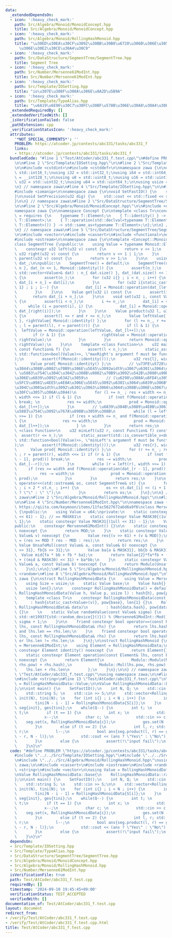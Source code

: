 ```yaml
---
data:
  _extendedDependsOn:
  - icon: ':heavy_check_mark:'
    path: Src/Algebra/Monoid/MonoidConcept.hpp
    title: Src/Algebra/Monoid/MonoidConcept.hpp
  - icon: ':heavy_check_mark:'
    path: Src/Algebra/Monoid/RollingHashMonoid.hpp
    title: "\u30ED\u30EA\u30CF\u3092\u30BB\u30B0\u6728\u306B\u306E\u305B\u308B\u6642\
      \u306E\u30E2\u30CE\u30A4\u30C9"
  - icon: ':heavy_check_mark:'
    path: Src/DataStructure/SegmentTree/SegmentTree.hpp
    title: Segment Tree
  - icon: ':heavy_check_mark:'
    path: Src/Number/Mersenne61ModInt.hpp
    title: Src/Number/Mersenne61ModInt.hpp
  - icon: ':heavy_check_mark:'
    path: Src/Template/IOSetting.hpp
    title: "io\u307E\u308F\u308A\u306E\u8A2D\u5B9A"
  - icon: ':heavy_check_mark:'
    path: Src/Template/TypeAlias.hpp
    title: "\u6A19\u6E96\u30C7\u30FC\u30BF\u578B\u306E\u30A8\u30A4\u30EA\u30A2\u30B9"
  _extendedRequiredBy: []
  _extendedVerifiedWith: []
  _isVerificationFailed: false
  _pathExtension: cpp
  _verificationStatusIcon: ':heavy_check_mark:'
  attributes:
    '*NOT_SPECIAL_COMMENTS*': ''
    PROBLEM: https://atcoder.jp/contests/abc331/tasks/abc331_f
    links:
    - https://atcoder.jp/contests/abc331/tasks/abc331_f
  bundledCode: "#line 1 \"Test/AtCoder/abc331_f.test.cpp\"\n#define PROBLEM \"https://atcoder.jp/contests/abc331/tasks/abc331_f\"\
    \n\n#line 2 \"Src/Template/IOSetting.hpp\"\n\n#line 2 \"Src/Template/TypeAlias.hpp\"\
    \n\n#include <cstdint>\n#include <cstddef>\n\nnamespace zawa {\n\nusing i16 =\
    \ std::int16_t;\nusing i32 = std::int32_t;\nusing i64 = std::int64_t;\nusing i128\
    \ = __int128_t;\n\nusing u8 = std::uint8_t;\nusing u16 = std::uint16_t;\nusing\
    \ u32 = std::uint32_t;\nusing u64 = std::uint64_t;\n\nusing usize = std::size_t;\n\
    \n} // namespace zawa\n#line 4 \"Src/Template/IOSetting.hpp\"\n\n#include <iostream>\n\
    #include <iomanip>\n\nnamespace zawa {\n\nvoid SetFastIO() {\n    std::cin.tie(nullptr)->sync_with_stdio(false);\n\
    }\n\nvoid SetPrecision(u32 dig) {\n    std::cout << std::fixed << std::setprecision(dig);\n\
    }\n\n} // namespace zawa\n#line 2 \"Src/DataStructure/SegmentTree/SegmentTree.hpp\"\
    \n\n#line 2 \"Src/Algebra/Monoid/MonoidConcept.hpp\"\n\n#include <concepts>\n\n\
    namespace zawa {\n\nnamespace Concept {\n\ntemplate <class T>\nconcept Monoid\
    \ = requires {\n    typename T::Element;\n    { T::identity() } -> std::same_as<typename\
    \ T::Element>;\n    { T::operation(std::declval<typename T::Element>(), std::declval<typename\
    \ T::Element>()) } -> std::same_as<typename T::Element>;\n};\n\n} // namespace\n\
    \n} // namespace zawa\n#line 5 \"Src/DataStructure/SegmentTree/SegmentTree.hpp\"\
    \n\n#include <vector>\n#include <cassert>\n#include <functional>\n#include <type_traits>\n\
    #include <ostream>\n\nnamespace zawa {\n\ntemplate <Concept::Monoid Monoid>\n\
    class SegmentTree {\npublic:\n    using Value = typename Monoid::Element;\nprivate:\n\
    \    constexpr u32 left(u32 v) const {\n        return v << 1;\n    }\n    constexpr\
    \ u32 right(u32 v) const {\n        return v << 1 | 1;\n    }\n    constexpr u32\
    \ parent(u32 v) const {\n        return v >> 1;\n    }\n\n    usize n_;\n    std::vector<Value>\
    \ dat_;\n\npublic:\n    SegmentTree() = default;\n    SegmentTree(u32 n) : n_{\
    \ n }, dat_(n << 1, Monoid::identity()) {\n        assert(n_);\n    }\n    SegmentTree(const\
    \ std::vector<Value>& dat) : n_{ dat.size() }, dat_(dat.size() << 1, Monoid::identity())\
    \ {\n        assert(n_);\n        for (u32 i{} ; i < n_ ; i++) {\n           \
    \ dat_[i + n_] = dat[i];\n        }\n        for (u32 i{static_cast<u32>(n_) -\
    \ 1} ; i ; i--) {\n            dat_[i] = Monoid::operation(dat_[left(i)], dat_[right(i)]);\n\
    \        }\n    }\n\n    Value get(u32 i) const {\n        assert(i < n_);\n \
    \       return dat_[i + n_];\n    }\n\n    void set(u32 i, const Value& value)\
    \ {\n        assert(i < n_);\n        i += n_;\n        dat_[i] = value;\n   \
    \     while (i = parent(i), i) {\n            dat_[i] = Monoid::operation(dat_[left(i)],\
    \ dat_[right(i)]);\n        }\n    }\n\n    Value product(u32 l, u32 r) const\
    \ {\n        assert(l <= r and r <= n_);\n        Value leftValue{ Monoid::identity()\
    \ }, rightValue{ Monoid::identity() };\n        for (l += n_, r += n_ ; l < r\
    \ ; l = parent(l), r = parent(r)) {\n            if (l & 1) {\n              \
    \  leftValue = Monoid::operation(leftValue, dat_[l++]);\n            }\n     \
    \       if (r & 1) {\n                rightValue = Monoid::operation(dat_[--r],\
    \ rightValue);\n            }\n        }\n        return Monoid::operation(leftValue,\
    \ rightValue);\n    }\n\n    template <class Function>\n    u32 maxRight(u32 l,\
    \ const Function& f) {\n        assert(l < n_);\n        static_assert(std::is_convertible_v<decltype(f),\
    \ std::function<bool(Value)>>, \"maxRight's argument f must be function bool(T)\"\
    );\n        assert(f(Monoid::identity()));\n        u32 res{l}, width{1};\n  \
    \      Value prod{ Monoid::identity() };\n        // \u73FE\u5728\u306E\u898B\u3066\
    \u3044\u308B\u9802\u70B9\u306E\u5E45\u3092width\u3067\u6301\u3064\n        //\
    \ \u5883\u754C\u304C\u3042\u308B\u9802\u70B9\u3092\u542B\u3080\u90E8\u5206\u6728\
    \u306E\u6839\u3092\u63A2\u3059\n        // (\u6298\u308A\u8FD4\u3059\u6642\u306F\
    \u5FC5\u8981\u4EE5\u4E0A\u306E\u5E45\u3092\u6301\u3064\u6839\u306B\u306A\u308B\
    \u304C\u3001width\u3092\u6301\u3063\u3066\u3044\u308B\u306E\u3067\u30AA\u30FC\u30D0\
    \u30FC\u3057\u306A\u3044)\n        for (l += n_ ; res + width <= n_ ; l = parent(l),\
    \ width <<= 1) if (l & 1) {\n            if (not f(Monoid::operation(prod, dat_[l])))\
    \ break; \n            res += width;\n            prod = Monoid::operation(prod,\
    \ dat_[l++]);\n        }\n        // \u6839\u304B\u3089\u4E0B\u3063\u3066\u3001\
    \u5883\u754C\u3092\u767A\u898B\u3059\u308B\n        while (l = left(l), width\
    \ >>= 1) {\n            if (res + width <= n_ and f(Monoid::operation(prod, dat_[l])))\
    \ {\n                res += width;\n                prod = Monoid::operation(prod,\
    \ dat_[l++]);\n            } \n        }\n        return res;\n    }\n\n    template\
    \ <class Function>\n    u32 minLeft(u32 r, const Function& f) const {\n      \
    \  assert(r <= n_);\n        static_assert(std::is_convertible_v<decltype(f),\
    \ std::function<bool(Value)>>, \"minLeft's argument f must be function bool(T)\"\
    );\n        assert(f(Monoid::identity()));\n        u32 res{r}, width{1};\n  \
    \      Value prod{ Monoid::identity() };\n        for (r += n_ ; res >= width\
    \ ; r = parent(r), width <<= 1) if (r & 1) {\n            if (not f(Monoid::operation(dat_[r\
    \ - 1], prod))) break;\n            res -= width;\n            prod = Monoid::operation(prod,\
    \ dat_[--r]);\n        }\n        while (r = left(r), width >>= 1) {\n       \
    \     if (res >= width and f(Monoid::operation(dat_[r - 1], prod))) {\n      \
    \          res -= width;\n                prod = Monoid::operation(dat_[--r],\
    \ prod);\n            }\n        }\n        return res;\n    }\n\n    friend std::ostream&\
    \ operator<<(std::ostream& os, const SegmentTree& st) {\n        for (u32 i{1}\
    \ ; i < 2 * st.n_ ; i++) {\n            os << st.dat_[i] << (i + 1 == 2 * st.n_\
    \ ? \"\" : \" \");\n        }\n        return os;\n    }\n};\n\n} // namespace\
    \ zawa\n#line 2 \"Src/Algebra/Monoid/RollingHashMonoid.hpp\"\n\n#line 2 \"Src/Number/Mersenne61ModInt.hpp\"\
    \n\n#line 4 \"Src/Number/Mersenne61ModInt.hpp\"\n\nnamespace zawa {\n\n// @reference:\
    \ https://qiita.com/keymoon/items/11fac5627672a6d6a9f6\nclass Mersenne61ModInt\
    \ {\npublic:\n    using Value = u64;\nprivate:\n    static constexpr Value MOD{(1ull\
    \ << 61) - 1}; // == MASK61\n    static constexpr Value MASK30{(1ull << 30) -\
    \ 1};\n    static constexpr Value MASK31{(1ull << 31) - 1};\n    Value v_{};\n\
    public:\n    constexpr Mersenne61ModInt() {}\n\n    static constexpr Value Mod()\
    \ noexcept {\n        return MOD;\n    }\n    static constexpr Value Modulo(const\
    \ Value& v) noexcept {\n        Value res{(v >> 61) + (v & MOD)};\n        res\
    \ = (res >= MOD ? res - MOD : res);\n        return res;\n    }\n    static constexpr\
    \ Value UnsafeMul(const Value& a, const Value& b) noexcept {\n        Value fa{a\
    \ >> 31}, fb{b >> 31};\n        Value ba{a & MASK31}, bb{b & MASK31};\n      \
    \  Value mid{fa * bb + fb * ba};\n        return Value{2}*fa*fb + (mid >> 30)\
    \ + ((mid & MASK30) << 31) + ba*bb;\n    }\n    static constexpr Value Mul(const\
    \ Value& a, const Value& b) noexcept {\n        return Modulo(UnsafeMul(a, b));\n\
    \    }\n};\n\n};\n#line 5 \"Src/Algebra/Monoid/RollingHashMonoid.hpp\"\n\n#include\
    \ <random>\n#line 8 \"Src/Algebra/Monoid/RollingHashMonoid.hpp\"\n\nnamespace\
    \ zawa {\n\nstruct RollingHashMonoidData {\n    using Value = Mersenne61ModInt::Value;\n\
    \    using Size = usize;\n    static Value base;\n    Value hash{}, pow{1};\n\
    \    usize len{};\n\n    constexpr RollingHashMonoidData() = default;\n    constexpr\
    \ RollingHashMonoidData(Value h, Value p, usize l) : hash{h}, pow{p}, len{l} {}\n\
    \    template <class T>\n    constexpr RollingHashMonoidData(const T& v) \n  \
    \      : hash{static_cast<Value>(v)}, pow{base}, len{1} {}\n    RollingHashMonoidData(const\
    \ RollingHashMonoidData& data)\n        : hash{data.hash}, pow{data.pow}, len{data.len}\
    \ {}\n    \n    static Value randomValue(const Value& sigma) {\n        return\
    \ std::mt19937{std::random_device{}()}() % (Mersenne61ModInt::Mod() - sigma) +\
    \ sigma + 1;\n    }\n\n    friend constexpr bool operator==(const RollingHashMonoidData&\
    \ lhs, const RollingHashMonoidData& rhs) {\n        return lhs.hash == rhs.hash\
    \ and lhs.len == rhs.len;\n    }\n    friend constexpr bool operator!=(const RollingHashMonoidData&\
    \ lhs, const RollingHashMonoidData& rhs) {\n        return lhs.hash != rhs.hash\
    \ or lhs.len != rhs.len;\n    }\n};\n\nstruct RollingHashMonoid {\n    using Modulo\
    \ = Mersenne61ModInt;\n    using Element = RollingHashMonoidData;\n    static\
    \ constexpr Element identity() noexcept {\n        return Element{};\n    }\n\
    \    static constexpr Element operation(const Element& lhs, const Element& rhs)\
    \ noexcept {\n        return Element{\n            Modulo::Modulo(Modulo::UnsafeMul(lhs.hash,\
    \ rhs.pow) + rhs.hash),\n            Modulo::Mul(lhs.pow, rhs.pow),\n        \
    \    lhs.len + rhs.len\n        };\n    }\n};\n\n} // namespace zawa\n#line 6\
    \ \"Test/AtCoder/abc331_f.test.cpp\"\nusing namespace zawa;\n\n#line 11 \"Test/AtCoder/abc331_f.test.cpp\"\
    \n#include <string>\n#line 13 \"Test/AtCoder/abc331_f.test.cpp\"\n\nusing Value\
    \ = RollingHashMonoidData::Value;\n\nValue RollingHashMonoidData::base{\n    RollingHashMonoidData::randomValue(26)\n\
    };\n\nint main() {\n    SetFastIO();\n    int N, Q; \n    std::cin >> N >> Q;\n\
    \    std::string S; \n    std::cin >> S;\n\n    std::vector<RollingHashMonoidData>\
    \ init(N), tini(N); \n    for (int i{} ; i < N ; i++) {\n        init[i] = RollingHashMonoidData{S[i]};\n\
    \        tini[N - i - 1] = RollingHashMonoidData{S[i]};\n    }\n    SegmentTree<RollingHashMonoid>\
    \ seg{init}, ges{tini};\n    while(Q--) {\n        int t; \n        std::cin >>\
    \ t;\n        if (t == 1) {\n            int x; \n            std::cin >> x;\n\
    \            x--;\n            char c; \n            std::cin >> c;\n        \
    \    seg.set(x, RollingHashMonoidData{c});\n            ges.set(N - x - 1, RollingHashMonoidData{c});\n\
    \        }\n        else if (t == 2) {\n            int l, r; std::cin >> l >>\
    \ r;\n            l--;\n            bool ans{seg.product(l, r) == ges.product(N\
    \ - r, N - l)};\n            std::cout << (ans ? \"Yes\" : \"No\") << '\\n';\n\
    \        }\n        else {\n            assert(!\"input fail\");\n        }\n\
    \    }\n}\n"
  code: "#define PROBLEM \"https://atcoder.jp/contests/abc331/tasks/abc331_f\"\n\n\
    #include \"../../Src/Template/IOSetting.hpp\"\n#include \"../../Src/DataStructure/SegmentTree/SegmentTree.hpp\"\
    \n#include \"../../Src/Algebra/Monoid/RollingHashMonoid.hpp\"\nusing namespace\
    \ zawa;\n\n#include <cassert>\n#include <iostream>\n#include <random>\n#include\
    \ <string>\n#include <vector>\n\nusing Value = RollingHashMonoidData::Value;\n\
    \nValue RollingHashMonoidData::base{\n    RollingHashMonoidData::randomValue(26)\n\
    };\n\nint main() {\n    SetFastIO();\n    int N, Q; \n    std::cin >> N >> Q;\n\
    \    std::string S; \n    std::cin >> S;\n\n    std::vector<RollingHashMonoidData>\
    \ init(N), tini(N); \n    for (int i{} ; i < N ; i++) {\n        init[i] = RollingHashMonoidData{S[i]};\n\
    \        tini[N - i - 1] = RollingHashMonoidData{S[i]};\n    }\n    SegmentTree<RollingHashMonoid>\
    \ seg{init}, ges{tini};\n    while(Q--) {\n        int t; \n        std::cin >>\
    \ t;\n        if (t == 1) {\n            int x; \n            std::cin >> x;\n\
    \            x--;\n            char c; \n            std::cin >> c;\n        \
    \    seg.set(x, RollingHashMonoidData{c});\n            ges.set(N - x - 1, RollingHashMonoidData{c});\n\
    \        }\n        else if (t == 2) {\n            int l, r; std::cin >> l >>\
    \ r;\n            l--;\n            bool ans{seg.product(l, r) == ges.product(N\
    \ - r, N - l)};\n            std::cout << (ans ? \"Yes\" : \"No\") << '\\n';\n\
    \        }\n        else {\n            assert(!\"input fail\");\n        }\n\
    \    }\n}\n"
  dependsOn:
  - Src/Template/IOSetting.hpp
  - Src/Template/TypeAlias.hpp
  - Src/DataStructure/SegmentTree/SegmentTree.hpp
  - Src/Algebra/Monoid/MonoidConcept.hpp
  - Src/Algebra/Monoid/RollingHashMonoid.hpp
  - Src/Number/Mersenne61ModInt.hpp
  isVerificationFile: true
  path: Test/AtCoder/abc331_f.test.cpp
  requiredBy: []
  timestamp: '2024-09-10 19:45:45+09:00'
  verificationStatus: TEST_ACCEPTED
  verifiedWith: []
documentation_of: Test/AtCoder/abc331_f.test.cpp
layout: document
redirect_from:
- /verify/Test/AtCoder/abc331_f.test.cpp
- /verify/Test/AtCoder/abc331_f.test.cpp.html
title: Test/AtCoder/abc331_f.test.cpp
---
```

